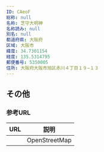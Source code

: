 ```yaml
---
ID: CAeoF
総称: null
名称: 芝守大明神
名称読み: null
別名: null
都道府県: 大阪府
区域: 大阪市
緯度: 34.7301154
経度: 135.5314795
郵便番号: 5350005
住所: 大阪府大阪市旭区赤川４丁目１９−１３
---
```


## その他

### 参考URL

| URL | 説明          |
| --- | ------------- |
|     | OpenStreetMap |
